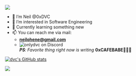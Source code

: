 
![](https://github.com/halfrost/halfrost/blob/master/icons/header_1.png)

- 👋 I’m Neil @0xDVC
- 👀 I’m interested in Software Engineering
- 🌱 Currently learning something new
- 📫 You can reach me via mail:
    - **neilohene@gmail.com**
    - ![onlydvc](https://discordapp.com/users/onlydvc) on Discord
[](https://linkedin.com)
[](https://x.com)    
 _**PS**: Favorite thing right now is writing_ **0xCAFEBABE**🧑🏾‍💻


<a href="http://www.github.com/0xDVC"><img src="https://github-readme-stats.vercel.app/api?username=0xDVC&show_icons=true&hide=&count_private=true&title_color=0891b2&text_color=ffffff&icon_color=0891b2&bg_color=1c1917&hide_border=true&show_icons=true" alt="dvc's GitHub stats" /></a>

<a href="http://www.github.com/0xDVC"><img src="https://github-readme-streak-stats.herokuapp.com/?user=0xDVC&stroke=ffffff&background=1c1917&ring=0891b2&fire=0891b2&currStreakNum=ffffff&currStreakLabel=0891b2&sideNums=ffffff&sideLabels=ffffff&dates=ffffff&hide_border=true" /></a>
